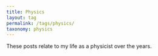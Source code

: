```yaml
---
title: Physics
layout: tag
permalink: /tags/physics/
taxonomy: physics
---
```

These posts relate to my life as a physicist over the years.
